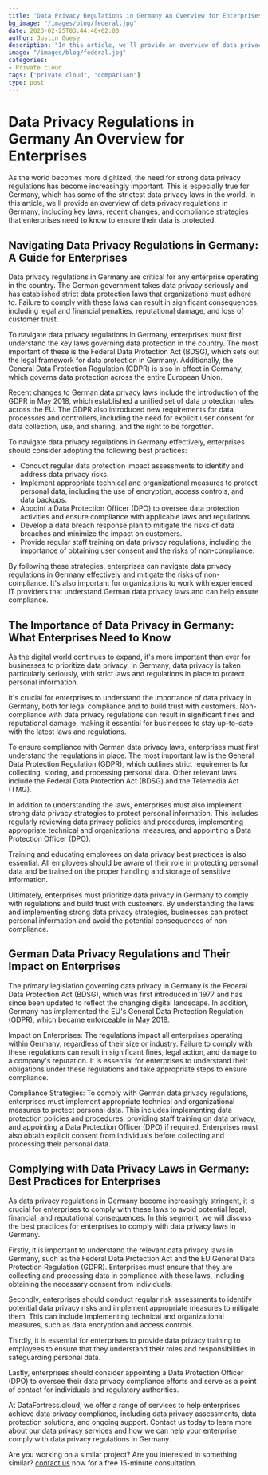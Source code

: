 ```yaml
---
title: "Data Privacy Regulations in Germany An Overview for Enterprises"
bg_image: "/images/blog/federal.jpg"
date: 2023-02-25T03:44:46+02:00
author: Justin Guese
description: "In this article, we'll provide an overview of data privacy regulations in Germany, including key laws, recent changes, and compliance strategies that enterprises need to know to ensure their data is protected."
image: "/images/blog/federal.jpg"
categories:
- Private cloud
tags: ["private cloud", "comparison"]
type: post
---
```


# Data Privacy Regulations in Germany An Overview for Enterprises

As the world becomes more digitized, the need for strong data privacy regulations has become increasingly important. This is especially true for Germany, which has some of the strictest data privacy laws in the world. In this article, we'll provide an overview of data privacy regulations in Germany, including key laws, recent changes, and compliance strategies that enterprises need to know to ensure their data is protected.

## Navigating Data Privacy Regulations in Germany: A Guide for Enterprises

Data privacy regulations in Germany are critical for any enterprise operating in the country. The German government takes data privacy seriously and has established strict data protection laws that organizations must adhere to. Failure to comply with these laws can result in significant consequences, including legal and financial penalties, reputational damage, and loss of customer trust.

To navigate data privacy regulations in Germany, enterprises must first understand the key laws governing data protection in the country. The most important of these is the Federal Data Protection Act (BDSG), which sets out the legal framework for data protection in Germany. Additionally, the General Data Protection Regulation (GDPR) is also in effect in Germany, which governs data protection across the entire European Union.

Recent changes to German data privacy laws include the introduction of the GDPR in May 2018, which established a unified set of data protection rules across the EU. The GDPR also introduced new requirements for data processors and controllers, including the need for explicit user consent for data collection, use, and sharing, and the right to be forgotten.

To navigate data privacy regulations in Germany effectively, enterprises should consider adopting the following best practices:

- Conduct regular data protection impact assessments to identify and address data privacy risks.
- Implement appropriate technical and organizational measures to protect personal data, including the use of encryption, access controls, and data backups.
- Appoint a Data Protection Officer (DPO) to oversee data protection activities and ensure compliance with applicable laws and regulations.
- Develop a data breach response plan to mitigate the risks of data breaches and minimize the impact on customers.
- Provide regular staff training on data privacy regulations, including the importance of obtaining user consent and the risks of non-compliance.

By following these strategies, enterprises can navigate data privacy regulations in Germany effectively and mitigate the risks of non-compliance. It's also important for organizations to work with experienced IT providers that understand German data privacy laws and can help ensure compliance.

## The Importance of Data Privacy in Germany: What Enterprises Need to Know

As the digital world continues to expand, it's more important than ever for businesses to prioritize data privacy. In Germany, data privacy is taken particularly seriously, with strict laws and regulations in place to protect personal information.

It's crucial for enterprises to understand the importance of data privacy in Germany, both for legal compliance and to build trust with customers. Non-compliance with data privacy regulations can result in significant fines and reputational damage, making it essential for businesses to stay up-to-date with the latest laws and regulations.

To ensure compliance with German data privacy laws, enterprises must first understand the regulations in place. The most important law is the General Data Protection Regulation (GDPR), which outlines strict requirements for collecting, storing, and processing personal data. Other relevant laws include the Federal Data Protection Act (BDSG) and the Telemedia Act (TMG).

In addition to understanding the laws, enterprises must also implement strong data privacy strategies to protect personal information. This includes regularly reviewing data privacy policies and procedures, implementing appropriate technical and organizational measures, and appointing a Data Protection Officer (DPO).

Training and educating employees on data privacy best practices is also essential. All employees should be aware of their role in protecting personal data and be trained on the proper handling and storage of sensitive information.

Ultimately, enterprises must prioritize data privacy in Germany to comply with regulations and build trust with customers. By understanding the laws and implementing strong data privacy strategies, businesses can protect personal information and avoid the potential consequences of non-compliance.

## German Data Privacy Regulations and Their Impact on Enterprises

The primary legislation governing data privacy in Germany is the Federal Data Protection Act (BDSG), which was first introduced in 1977 and has since been updated to reflect the changing digital landscape. In addition, Germany has implemented the EU's General Data Protection Regulation (GDPR), which became enforceable in May 2018.

Impact on Enterprises:
The regulations impact all enterprises operating within Germany, regardless of their size or industry. Failure to comply with these regulations can result in significant fines, legal action, and damage to a company's reputation. It is essential for enterprises to understand their obligations under these regulations and take appropriate steps to ensure compliance.

Compliance Strategies:
To comply with German data privacy regulations, enterprises must implement appropriate technical and organizational measures to protect personal data. This includes implementing data protection policies and procedures, providing staff training on data privacy, and appointing a Data Protection Officer (DPO) if required. Enterprises must also obtain explicit consent from individuals before collecting and processing their personal data.

## Complying with Data Privacy Laws in Germany: Best Practices for Enterprises

As data privacy regulations in Germany become increasingly stringent, it is crucial for enterprises to comply with these laws to avoid potential legal, financial, and reputational consequences. In this segment, we will discuss the best practices for enterprises to comply with data privacy laws in Germany.

Firstly, it is important to understand the relevant data privacy laws in Germany, such as the Federal Data Protection Act and the EU General Data Protection Regulation (GDPR). Enterprises must ensure that they are collecting and processing data in compliance with these laws, including obtaining the necessary consent from individuals.

Secondly, enterprises should conduct regular risk assessments to identify potential data privacy risks and implement appropriate measures to mitigate them. This can include implementing technical and organizational measures, such as data encryption and access controls.

Thirdly, it is essential for enterprises to provide data privacy training to employees to ensure that they understand their roles and responsibilities in safeguarding personal data.

Lastly, enterprises should consider appointing a Data Protection Officer (DPO) to oversee their data privacy compliance efforts and serve as a point of contact for individuals and regulatory authorities.

At DataFortress.cloud, we offer a range of services to help enterprises achieve data privacy compliance, including data privacy assessments, data protection solutions, and ongoing support. Contact us today to learn more about our data privacy services and how we can help your enterprise comply with data privacy regulations in Germany.


Are you working on a similar project? Are you interested in something similar? [contact us](/contact) now for a free 15-minute consultation.